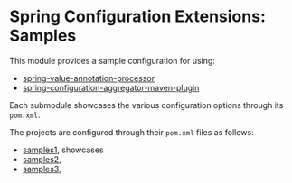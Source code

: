 Spring Configuration Extensions: Samples
==========

This module provides a sample configuration for using:
 - [spring-value-annotation-processor](../spring-value-annotation-processor)
 - [spring-configuration-aggregator-maven-plugin](../spring-configuration-aggregator-maven-plugin)

Each submodule showcases the various configuration options through its `pom.xml`.

The projects are configured through their `pom.xml` files as follows:
- [samples1](./spring-configuration-extensions-samples1/pom.xml), showcases
- [samples2](./spring-configuration-extensions-samples2/pom.xml),
- [samples3](./spring-configuration-extensions-samples3/pom.xml),

